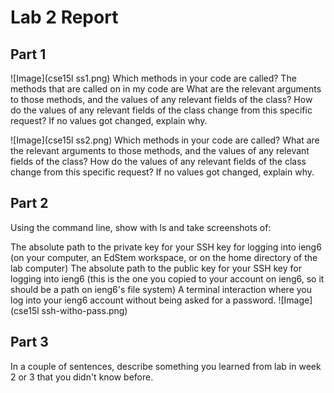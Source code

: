 # Lab 2 Report

## Part 1

![Image](cse15l ss1.png)
Which methods in your code are called? The methods that are called on in my code are 
What are the relevant arguments to those methods, and the values of any relevant fields of the class?
How do the values of any relevant fields of the class change from this specific request? If no values got changed, explain why.

![Image](cse15l ss2.png)
Which methods in your code are called?
What are the relevant arguments to those methods, and the values of any relevant fields of the class?
How do the values of any relevant fields of the class change from this specific request? If no values got changed, explain why.

## Part 2

Using the command line, show with ls and take screenshots of:

The absolute path to the private key for your SSH key for logging into ieng6 (on your computer, an EdStem workspace, or on the home directory of the lab computer)
The absolute path to the public key for your SSH key for logging into ieng6 (this is the one you copied to your account on ieng6, so it should be a path on ieng6's file system)
A terminal interaction where you log into your ieng6 account without being asked for a password.
![Image](cse15l ssh-witho-pass.png)

## Part 3
In a couple of sentences, describe something you learned from lab in week 2 or 3 that you didn't know before.
